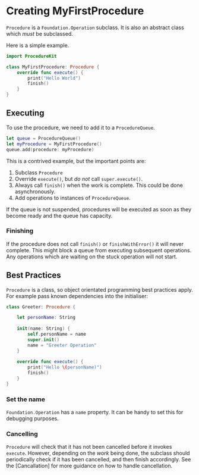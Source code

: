 # Creating MyFirstProcedure

`Procedure` is a `Foundation.Operation` subclass. It is also an abstract class which *must* be subclassed.

Here is a simple example. 

```swift
import ProcedureKit

class MyFirstProcedure: Procedure {
    override func execute() {
        print("Hello World")
        finish()
    }
}
```

## Executing

To use the procedure, we need to add it to a `ProcedureQueue`.

```swift
let queue = ProcedureQueue()
let myProcedure = MyFirstProcedure()
queue.add(procedure: myProcedure)
```

This is a contrived example, but the important points are:

1. Subclass `Procedure`
2. Override `execute()`, but *do not* call `super.execute()`.
3. Always call `finish()` when the work is complete. This could be done asynchronously.
4. Add operations to instances of `ProcedureQueue`.

If the queue is not suspended, procedures will be executed as soon as they become ready and the queue has capacity.

### Finishing

If the procedure does not call `finish()` or `finishWithError()` it will never complete. This might block a queue from executing subsequent operations. Any operations which are waiting on the stuck operation will not start.

## Best Practices

`Procedure` is a class, so object orientated programming best practices apply. For example pass known dependencies into the initialiser:

```swift
class Greeter: Procedure {

    let personName: String
    
    init(name: String) {
        self.personName = name
        super.init()
        name = "Greeter Operation"
    }
    
    override func execute() {
        print("Hello \(personName)")
        finish()
    }
}
```

### Set the name

`Foundation.Operation` has a `name` property. It can be handy to set this for debugging purposes.

### Cancelling

`Procedure` will check that it has not been cancelled before it invokes `execute`. However, depending on the *work* being done, the subclass should periodically check if it has been cancelled, and then finish accordingly. See the [Cancallation] for more guidance on how to handle cancellation.

